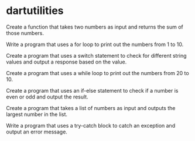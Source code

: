 # dartutilities

Create a function that takes two numbers as input and returns the sum of those numbers.

Write a program that uses a for loop to print out the numbers from 1 to 10.

Create a program that uses a switch statement to check for different string values and output a response based on the value.

Create a program that uses a while loop to print out the numbers from 20 to 10.

Create a program that uses an if-else statement to check if a number is even or odd and output the result.

Create a program that takes a list of numbers as input and outputs the largest number in the list.

Write a program that uses a try-catch block to catch an exception and output an error message.


